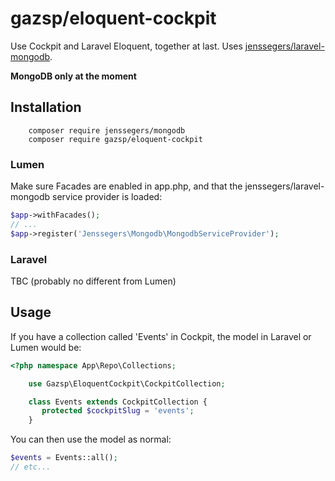 # gazsp/eloquent-cockpit

Use Cockpit and Laravel Eloquent, together at last. Uses [jenssegers/laravel-mongodb](https://github.com/jenssegers/laravel-mongodb).

**MongoDB only at the moment**

## Installation

```
    composer require jenssegers/mongodb
    composer require gazsp/eloquent-cockpit
```


### Lumen

Make sure Facades are enabled in app.php, and that the jenssegers/laravel-mongodb service provider is loaded:

```php
$app->withFacades();
// ...
$app->register('Jenssegers\Mongodb\MongodbServiceProvider');

```

### Laravel

TBC (probably no different from Lumen)


## Usage

If you have a collection called 'Events' in Cockpit, the model in Laravel or Lumen would be:

```php
<?php namespace App\Repo\Collections;

    use Gazsp\EloquentCockpit\CockpitCollection;

    class Events extends CockpitCollection {
       protected $cockpitSlug = 'events';
    }
```

You can then use the model as normal:

```php
$events = Events::all();
// etc...
```

